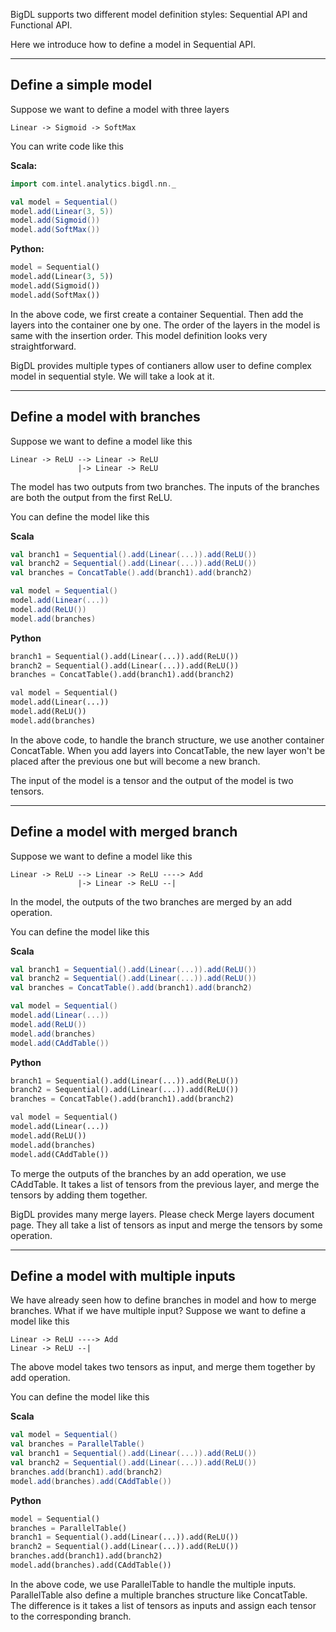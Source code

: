 BigDL supports two different model definition styles: Sequential API and Functional API.

Here we introduce how to define a model in Sequential API.

---
## **Define a simple model**
Suppose we want to define a model with three layers
```
Linear -> Sigmoid -> SoftMax
```

You can write code like this

**Scala:**
```scala
import com.intel.analytics.bigdl.nn._

val model = Sequential()
model.add(Linear(3, 5))
model.add(Sigmoid())
model.add(SoftMax())
```
**Python:**
```python
model = Sequential()
model.add(Linear(3, 5))
model.add(Sigmoid())
model.add(SoftMax())
```

In the above code, we first create a container Sequential. Then add the layers
into the container one by one. The order of the layers in the model is same with the insertion
order. This model definition
looks very straightforward.

BigDL provides multiple types of contianers allow user to define complex model in sequential
style. We will take a look at it.

---
## **Define a model with branches**
Suppose we want to define a model like this
```
Linear -> ReLU --> Linear -> ReLU
               |-> Linear -> ReLU
```
The model has two outputs from two branches. The inputs of the branches are both the
output from the first ReLU.

You can define the model like this

**Scala**
```scala
val branch1 = Sequential().add(Linear(...)).add(ReLU())
val branch2 = Sequential().add(Linear(...)).add(ReLU())
val branches = ConcatTable().add(branch1).add(branch2)

val model = Sequential()
model.add(Linear(...))
model.add(ReLU())
model.add(branches)
```

**Python**
```python
branch1 = Sequential().add(Linear(...)).add(ReLU())
branch2 = Sequential().add(Linear(...)).add(ReLU())
branches = ConcatTable().add(branch1).add(branch2)

val model = Sequential()
model.add(Linear(...))
model.add(ReLU())
model.add(branches)
```
In the above code, to handle the branch structure, we use another container ConcatTable.
When you add layers into ConcatTable, the new layer won't be placed after the previous one
but will become a new branch.

The input of the model is a tensor and the output of the model is two tensors.

---
## **Define a model with merged branch**
Suppose we want to define a model like this
```
Linear -> ReLU --> Linear -> ReLU ----> Add
               |-> Linear -> ReLU --|
```
In the model, the outputs of the two branches are merged by an add operation.

You can define the model like this

**Scala**
```scala
val branch1 = Sequential().add(Linear(...)).add(ReLU())
val branch2 = Sequential().add(Linear(...)).add(ReLU())
val branches = ConcatTable().add(branch1).add(branch2)

val model = Sequential()
model.add(Linear(...))
model.add(ReLU())
model.add(branches)
model.add(CAddTable())
```

**Python**
```python
branch1 = Sequential().add(Linear(...)).add(ReLU())
branch2 = Sequential().add(Linear(...)).add(ReLU())
branches = ConcatTable().add(branch1).add(branch2)

val model = Sequential()
model.add(Linear(...))
model.add(ReLU())
model.add(branches)
model.add(CAddTable())
```
To merge the outputs of the branches by an add operation, we use CAddTable. It
takes a list of tensors from the previous layer, and merge the tensors by adding them together.

BigDL provides many merge layers. Please check Merge layers document page. They all
take a list of tensors as input and merge the tensors by some operation.

---
## **Define a model with multiple inputs**
We have already seen how to define branches in model and how to merge branches.
What if we have multiple input? Suppose we want to define a model like this
```
Linear -> ReLU ----> Add
Linear -> ReLU --|
```

The above model takes two tensors as input, and merge them together by add operation.

You can define the model like this

**Scala**
```scala
val model = Sequential()
val branches = ParallelTable()
val branch1 = Sequential().add(Linear(...)).add(ReLU())
val branch2 = Sequential().add(Linear(...)).add(ReLU())
branches.add(branch1).add(branch2)
model.add(branches).add(CAddTable())
```

**Python**
```python
model = Sequential()
branches = ParallelTable()
branch1 = Sequential().add(Linear(...)).add(ReLU())
branch2 = Sequential().add(Linear(...)).add(ReLU())
branches.add(branch1).add(branch2)
model.add(branches).add(CAddTable())
```

In the above code, we use ParallelTable to handle the multiple inputs. ParallelTable also
define a multiple branches structure like ConcatTable. The difference is it takes a list
of tensors as inputs and assign each tensor to the corresponding branch.

